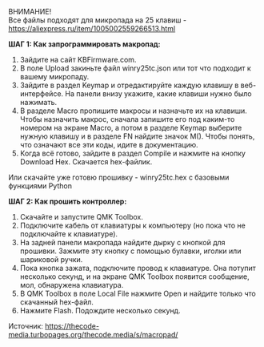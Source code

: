 ВНИМАНИЕ!   
Все файлы подходят для микропада на 25 клавиш - https://aliexpress.ru/item/1005002559266513.html   

**ШАГ 1: Как запрограммировать макропад:** 
1. Зайдите на сайт KBFirmware.com.   
1. В поле Upload закиньте файл winry25tc.json или тот что подходит к вашему микропаду.    
1. Зайдите в раздел Keymap и отредактируйте каждую клавишу в веб-интерфейсе. На панели внизу укажите, какие клавиши нужно было нажимать.     
1. В разделе Macro пропишите макросы и назначьте их на клавиши. Чтобы назначить макрос, сначала запишите его под каким-то номером на экране Macro, а потом в разделе Keymap выберите нужную клавишу и в разделе FN найдите значок M(). Чтобы понять, что означают все эти коды, идите в документацию.    
1. Когда всё готово, зайдите в раздел Compile и нажмите на кнопку Download Hex. Скачается hex-файлик.    
   
Или скачайте уже готовю прошивку - winry25tc.hex с базовыми функциями Python    
    
**ШАГ 2: Как прошить контроллер:**  
1. Скачайте и запустите QMK Toolbox.   
1. Подключите кабель от клавиатуры к компьютеру (но пока что не подключайте к клавиатуре).   
1. На задней панели макропада найдите дырку с кнопкой для прошивки. Зажмите эту кнопку с помощью булавки, иголки или шариковой ручки.   
1. Пока кнопка зажата, подключите провод к клавиатуре. Она потупит несколько секунд, и на экране QMK Toolbox появится сообщение, мол, обнаружена клавиатура.    
1. В QMK Toolbox в поле Local File нажмите Open и найдите только что скачанный hex-файл.   
1. Нажмите Flash. Подождите несколько секунд. 

Источник: https://thecode-media.turbopages.org/thecode.media/s/macropad/
